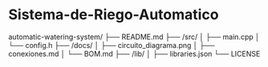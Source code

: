 # Sistema-de-Riego-Automatico
automatic-watering-system/
├── README.md
├── /src/
│   ├── main.cpp
│   └── config.h
├── /docs/
│   ├── circuito_diagrama.png
│   ├── conexiones.md
│   └── BOM.md
├── /lib/
│   ├── libraries.json
└── LICENSE
